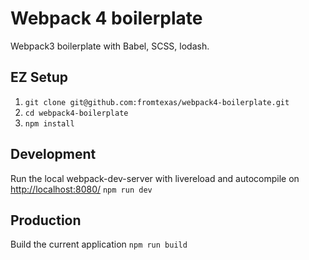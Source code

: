 Webpack 4 boilerplate
===========
Webpack3 boilerplate with Babel, SCSS, lodash.

##  EZ Setup
1. `git clone git@github.com:fromtexas/webpack4-boilerplate.git`
2. `cd webpack4-boilerplate`
3. `npm install`

## Development
Run the local webpack-dev-server with livereload and autocompile on [http://localhost:8080/](http://localhost:8080/)
`npm run dev`

## Production
Build the current application
`npm run build`
